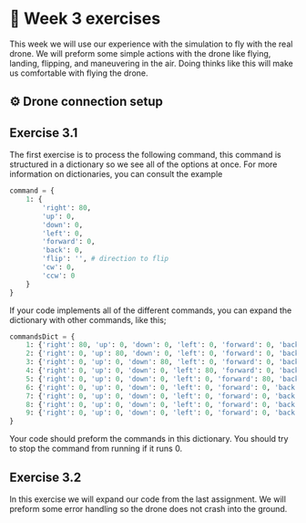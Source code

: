 # :pencil: Week 3 exercises 
This week we will use our experience with the simulation to fly with the real drone. 
We will preform some simple actions with the drone like flying, landing, flipping, and maneuvering in the air. 
Doing thinks like this will make us comfortable with flying the drone.

## :gear: Drone connection setup

## Exercise 3.1

The first exercise is to process the following command, this command is structured in a dictionary so we see all of the options at once. For more information on dictionaries, you can consult the example

```python
command = {
    1: {
        'right': 80,
        'up': 0,
        'down': 0,
        'left': 0,
        'forward': 0,
        'back': 0,
        'flip': '', # direction to flip
        'cw': 0,
        'ccw': 0
    }
}
```

If your code implements all of the different commands, you can expand the dictionary with other commands, like this;

```python
commandsDict = {
    1: {'right': 80, 'up': 0, 'down': 0, 'left': 0, 'forward': 0, 'back': 0, 'flip': '', 'cw': 0, 'ccw': 0},
    2: {'right': 0, 'up': 80, 'down': 0, 'left': 0, 'forward': 0, 'back': 0, 'flip': '', 'cw': 0, 'ccw': 0},
    3: {'right': 0, 'up': 0, 'down': 80, 'left': 0, 'forward': 0, 'back': 0, 'flip': '', 'cw': 0, 'ccw': 0},
    4: {'right': 0, 'up': 0, 'down': 0, 'left': 80, 'forward': 0, 'back': 0, 'flip': '', 'cw': 0, 'ccw': 0},
    5: {'right': 0, 'up': 0, 'down': 0, 'left': 0, 'forward': 80, 'back': 0, 'flip': '', 'cw': 0, 'ccw': 0},
    6: {'right': 0, 'up': 0, 'down': 0, 'left': 0, 'forward': 0, 'back': 80, 'flip': '', 'cw': 0, 'ccw': 0},
    7: {'right': 0, 'up': 0, 'down': 0, 'left': 0, 'forward': 0, 'back': 0, 'flip': 'r', 'cw': 0, 'ccw': 0},
    8: {'right': 0, 'up': 0, 'down': 0, 'left': 0, 'forward': 0, 'back': 0, 'flip': '', 'cw': 80, 'ccw': 0},
    9: {'right': 0, 'up': 0, 'down': 0, 'left': 0, 'forward': 0, 'back': 0, 'flip': '', 'cw': 0, 'ccw': 80}
}
```

Your code should preform the commands in this dictionary. You should try to stop the command from running if it runs 0.

## Exercise 3.2

In this exercise we will expand our code from the last assignment. We will preform some error handling so the drone does not crash into the ground.